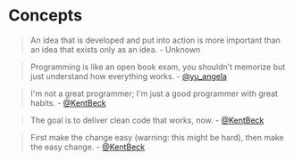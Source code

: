 # Concepts

> An idea that is developed and put into action is more important than an idea that exists only as an idea. - Unknown

> Programming is like an open book exam, you shouldn’t memorize but just understand how everything works. - [@yu_angela](https://twitter.com/yu_angela)

> I'm not a great programmer; I'm just a good programmer with great habits. - [@KentBeck](https://twitter.com/KentBeck)

> The goal is to deliver clean code that works, now. - [@KentBeck](https://twitter.com/KentBeck)

> First make the change easy (warning: this might be hard), then make the easy change. - [@KentBeck](https://twitter.com/KentBeck)
